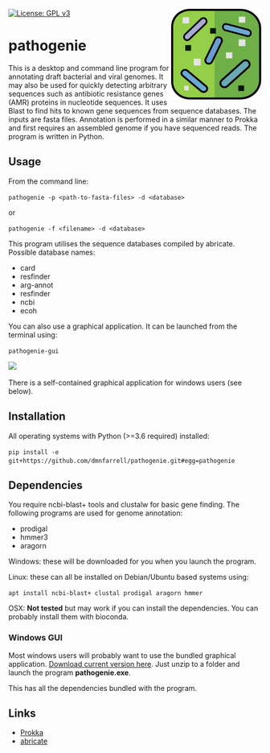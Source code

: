 [![License: GPL v3](https://img.shields.io/badge/License-GPL%20v3-blue.svg)](https://www.gnu.org/licenses/gpl-3.0)
<img align="right" src=img/logo.png width=180px>

# pathogenie

This is a desktop and command line program for annotating draft bacterial and viral genomes. It may also be used for quickly detecting arbitrary sequences such as antibiotic resistance genes (AMR) proteins in nucleotide sequences. It uses Blast to find hits to known gene sequences from sequence databases. The inputs are fasta files. Annotation is performed in a similar manner to Prokka and first  requires an assembled genome if you have sequenced reads. The program is written in Python.

## Usage

From the command line:

```pathogenie -p <path-to-fasta-files> -d <database>```

or

```pathogenie -f <filename> -d <database>```

This program utilises the sequence databases compiled by abricate. Possible database names:

* card
* resfinder
* arg-annot
* resfinder
* ncbi
* ecoh

You can also use a graphical application. It can be launched from the terminal using:

```pathogenie-gui```

<img src=img/screenshot1.png width=480px>

There is a self-contained graphical application for windows users (see below).

## Installation

All operating systems with Python (>=3.6 required) installed:

```pip install -e git+https://github.com/dmnfarrell/pathogenie.git#egg=pathogenie```

## Dependencies

You require ncbi-blast+ tools and clustalw for basic gene finding. The following programs are used for genome annotation:

* prodigal
* hmmer3
* aragorn

Windows: these will be downloaded for you when you launch the program.

Linux: these can all be installed on Debian/Ubuntu based systems using:

```apt install ncbi-blast+ clustal prodigal aragorn hmmer```

OSX: **Not tested** but may work if you can install the dependencies. You can probably install them with bioconda.

### Windows GUI

Most windows users will probably want to use the bundled graphical application. [Download current version here](https://github.com/dmnfarrell/pathogenie/releases/download/0.1.0/pathogenie-0.1.0-win64.zip). Just unzip to a folder and launch the program **pathogenie.exe**.

This has all the dependencies bundled with the program.

## Links

* [Prokka](https://github.com/tseemann/prokka)
* [abricate](https://github.com/tseemann/abricate)
